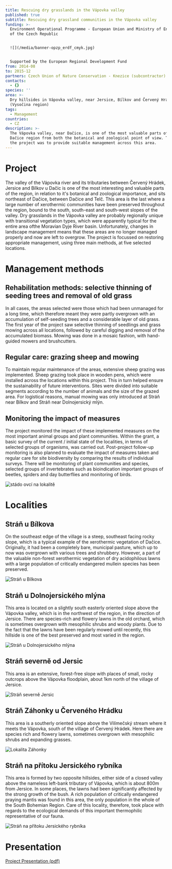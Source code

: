 ```yaml
---
title: Rescuing dry grasslands in the Vápovka valley
published: true
subtitle: Rescuing dry grassland communities in the Vápovka valley
funding: >-
  Environment Operational Programme - European Union and Ministry of Environment
  of the Czech Republic


  ![](/media/banner-opzp_erdf_cmyk.jpg)


  Supported by the European Regional Development Fund
from: 2014-08
to: 2015-12
partners: Czech Union of Nature Conservation - Knezice (subcontractor)
contacts:
  - {}
species: ''
area: >-
  Dry hillsides in Vápovka valley, near Jersice, Bílkov and Červený Hrádek
  (Vysočina region)
tags:
  - Management
countries:
  - CZ
description: >-
  The Vápovka valley, near Dačice, is one of the most valuable parts of the
  Dačice region from both the botanical and zoological point of view. The aim of
  the project was to provide suitable management across this area.
---
```

# Project

The valley of the Vápovka river and its tributaries between Červený Hrádek, Jersice and Bílkov u Dačic is one of the most interesting and valuable parts of the region, in relation to it's botanical and zoological importance, and sits northeast of Dačice, between Dačice and Telč. This area is the last where a large number of xerothermic communities have been preserved throughout the region, bound to the south, south-east and south-west slopes of the valley. Dry grasslands in the Vápovka valley are probably regionally unique with transitional vegetation types, which were apparently typical for the entire area of ​​the Moravian Dyje River basin. Unfortunately, changes in landscape management means that these areas are no longer managed properly and now are left to overgrow. The project is focussed on restoring appropriate management, using three main methods, at five selected locations.

# Management methods

## Rehabilitation methods: selective thinning of seeding trees and removal of old grass

In all cases, the areas selected were those which had been unmanaged for a long time, which therefore meant they were partly overgrown with an accumulation of self-seeding trees and a considerable layer of old grass. The first year of the project saw selective thinning of seedlings and grass mowing across all locations, followed by careful digging and removal of the accumulated biomass. Mowing was done in a mosaic fashion, with hand-guided mowers and brushcutters.

## Regular care: grazing sheep and mowing

To maintain regular maintenance of the areas, extensive sheep grazing was implemented. Sheep grazing took place in wooden pens, which were installed across the locations within this project. This in turn helped ensure the sustainability of future interventions. Sites were divided into suitable segments according to the number of animals and the size of the grazed area. For logistical reasons, manual mowing was only introduced at Stráň near Bílkov and Stráň near Dolnojersický mlýn. 

## Monitoring the impact of measures

The project monitored the impact of these implemented measures on the most important animal groups and plant communities. Within the grant, a basic survey of the current / initial state of the localities, in terms of selected groups of organisms, was carried out. Post-project follow-up monitoring is also planned to evaluate the impact of measures taken and regular care for site biodiversity by comparing the results of individual surveys. There will be monitoring of plant communities and species, selected groups of invertebrates such as bioindication important groups of beetles, spiders and day butterflies and monitoring of birds.

![stádo ovcí na lokalitě](/media/dscn1020.jpg "Ovce vypásající jednu z lokalit")

# Localities

## Stráň u Bílkova

On the southeast edge of the village is a steep, southeast facing rocky slope, which is a typical example of the xerothermic vegetation of Dačice. Originally, it had been a completely bare, municipal pasture, which up to now was overgrown with various trees and shrubbery. However, a part of the valuable non-forest xerothermic vegetation of dry acidophilous lawns with a large population of critically endangered mullein species has been preserved.

![Stráň u Bílkova](/media/img_9963_bilkov.jpg "Stráň u Bílkova")

## Stráň u Dolnojersického mlýna

This area is located on a slightly south easterly oriented slope above the Vápovka valley, which is in the northwest of the region, in the direction of Jersice. There are species-rich and flowery lawns in the old orchard, which is sometimes overgrown with mesophilic shrubs and woody plants. Due to the fact that the lawns have been regularly mowed until recently, this hillside is one of the best preserved and most varied in the region.

![Stráň u Dolnojersického mlýna](/media/p6020016_dj.jpg "Stráň u Dolnojersického mlýna")

## Stráň severně od Jersic

This area is an extensive, forest-free slope with places of small, rocky outcrops above the Vápovka floodplain, about 1km north of the village of Jersice.

![Stráň severně Jersic](/media/dscn1010_hornojersic.jpg "Stráň severně Jersic")

## Stráň Záhonky u Červeného Hrádku

This area is a southerly oriented slope above the Vilímečský stream where it meets the Vápovka, south of the village of Červený Hrádek. Here there are species rich and flowery lawns, sometimes overgrown with mesophilic shrubs and expanding grasses.

![Lokalita Záhonky](/media/p5290012_zahonky.jpg "Lokalita Záhonky")

## Stráň na přítoku Jersického rybníka

This area is formed by two opposite hillsides, either side of a closed valley above the nameless left-bank tributary of Vápovka, which is about 800m from Jersice. In some places, the lawns had been significantly affected by the strong growth of the bush. A rich population of critically endangered praying mantis was found in this area, the only population in the whole of the South Bohemian Region. Care of this locality, therefore, took place with regards to the ecological demands of this important thermophilic representative of our fauna.

![Stráň na přítoku Jersického rybníka](/media/p7190015_přítok.jpg "Stráň na přítoku Jersického rybníka")

# Presentation

[Project Presentation (pdf)](/media/Vápovka_trávníky_v_web.pdf)
